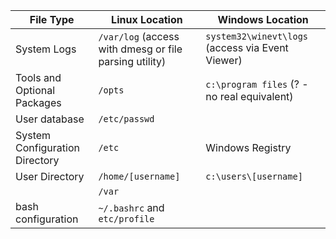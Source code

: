 | File Type | Linux Location | Windows Location |
| --------- | -------------- | ---------------- |
| System Logs | `/var/log` (access with dmesg or file parsing utility) | `system32\winevt\logs` (access via Event Viewer) |
| Tools and Optional Packages | `/opts` | `c:\program files` (? - no real equivalent) |
| User database | `/etc/passwd` | |
| System Configuration Directory | `/etc` | Windows Registry |
| User Directory | `/home/[username]` | `c:\users\[username]` |
| | `/var` | |
| bash configuration | `~/.bashrc` and `etc/profile`| |